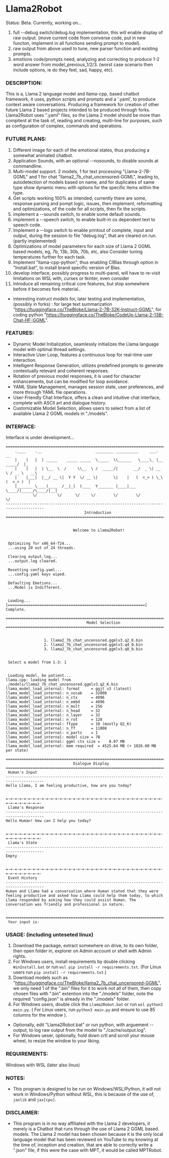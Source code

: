 # Llama2Robot
Status: Beta. Currently, working on...
1) full --debug switch/debug.log implementation, this will enable display of raw output. (move current code from converse code, put in new functon, implement in all functions sending prompt to model).
2) raw output from above used to tune, new parser function and existing prompts.
3) emotions code/prompts need, analyzing and correcting to produce 1-2 word answer from model_previous_1/2/3. (worst case scenario then include options, ie do they feel, sad, happy, etc).

### DESCRIPTION:
This is a, Llama 2 language model and llama-cpp, based chatbot framework, it uses, python scripts and prompts and a '.yaml', to produce context aware conversations. Producing a framework for creation of other future Llama 2 based projects intended to be produced through forks. Llama2Robot uses ".yaml" files, so the Llama 2 model should be more than compitent at the task of, reading and creating, multi-line for purposes, such as configuration of complex, commands and operations.

### FUTURE PLANS:
1) Different image for each of the emotional states, thus producing a somewhat animated chatbot.
1) Application Sounds, with an optional --nosounds, to disable sounds at commandline.
1) Multi-model support. 2 models, 1 for text processing "Llama-2-7B-GGML" and 1 for chat "llama2_7b_chat_uncensored-GGML", leading to, autodetection of models based on name, and for duplicates of same type show dynamic menu with options for the specific items within the type. 
1) Get scripts working 100% as intended, currently there are some, response parsing and pompt logic, issues, then implement, reformatting and optimizations, of the code for all scripts, then fix the scripts.
3) implement a  --sounds switch, to enable some default sounds.
4) implement a --speech switch, to enable built-in os dependent text to speech code. 
3) Implement  a --logs switch to enable printout of complete, input and output, during the session to file "debug.log", that are cleared on run. (partly implemented)
4) Optimizations of model parameters for each size of Llama 2 GGML based models, eg, 7b, 13b, 30b, 70b, etc, also Consider tuning temperatures further for each task.
8) Implement "llama-cpp-python", thus enabling ClBlas through option in "Install.bat", to install brand specific version of Blas.
10) develop interface, possibly progress to multi-panel, will have to re-visit limitations on WSL with, curses or tkinter, even consider
9) Introduce all remaining critical core features, but stop somewhere before it becomes fork material.. 
* interesting instruct models for, later testing and implementation, (possibly in forks) : for large text summarization "https://huggingface.co/TheBloke/Llama-2-7B-32K-Instruct-GGML", for coding python "https://huggingface.co/TheBloke/CodeUp-Llama-2-13B-Chat-HF-GGML".

### FEATURES:
* Dynamic Model Initialization, seamlessly initializes the Llama language model with optimal thread settings.
* Interactive User Loop, features a continuous loop for real-time user interaction.
* Intelligent Response Generation, utilizes predefined prompts to generate contextually relevant and coherent responses.
* Rotation of previous model responses, it is used for character enhancements, but can be modified for loop avoidance.
* YAML State Management, manages session state, user preferences, and more through YAML file operations.
* User-Friendly Chat Interface, offers a clean and intuitive chat interface, complete with ASCII art and dialogue history.
* Customizable Model Selection, allows users to select from a list of available Llama 2 GGML models in "./models".


### INTERFACE:
Interface is under development...
```
=======================================================================================
    .____    .__                        ________ __________     ___.           __
    |    |   |  | _____    _____ _____  \_____  \\______   \____\_ |__   _____/  |_
    |    |   |  | \__  \  /     \\__  \ /  _____/|       __/  _ \| __ \ /  _ \   __\
    |    |___|  |__/ __ \|  Y Y  \/ __ \|       \|    |   (  <_> ) \_\ (  <_> )  |
    |_______ \____(____  /__|_|  (____  Y_______ |____|___ \____/|_____/\____/|__|
            \/         \/      \/     \/        \/        \/           \/
---------------------------------------------------------------------------------------
                                   Introduction
=======================================================================================


                              Welcome to Llama2Robot!


 Optimizing for x86_64-T24...
 ...using 20 out of 24 threads.

 Clearing output.log...
 ...output.log cleared.

 Resetting config.yaml...
 ...config.yaml keys wiped.

 Defaulting Emotions...
 ...Model is Indifferent.


 Loading... [=============================================================] Complete.

```
```
=======================================================================================
                                    Model Selection
=======================================================================================


                 1. llama2_7b_chat_uncensored.ggmlv3.q2_K.bin
                 2. llama2_7b_chat_uncensored.ggmlv3.q4_0.bin
                 3. llama2_7b_chat_uncensored.ggmlv3.q8_0.bin


 Select a model from 1-3: 1


 Loading model, be patient...
llama.cpp: loading model from ./models/llama2_7b_chat_uncensored.ggmlv3.q2_K.bin
llama_model_load_internal: format     = ggjt v3 (latest)
llama_model_load_internal: n_vocab    = 32000
llama_model_load_internal: n_ctx      = 4096
llama_model_load_internal: n_embd     = 4096
llama_model_load_internal: n_mult     = 256
llama_model_load_internal: n_head     = 32
llama_model_load_internal: n_layer    = 32
llama_model_load_internal: n_rot      = 128
llama_model_load_internal: ftype      = 10 (mostly Q2_K)
llama_model_load_internal: n_ff       = 11008
llama_model_load_internal: n_parts    = 1
llama_model_load_internal: model size = 7B
llama_model_load_internal: ggml ctx size =    0.07 MB
llama_model_load_internal: mem required  = 4525.64 MB (+ 1026.00 MB per state)

```
```
=======================================================================================
                              Dialogue Display
=======================================================================================
 Human's Input
---------------------------------------------------------------------------------------
Hello Llama, I am feeling productive, how are you today?


=-=-=-=-=-=-=-=-=-=-=-=-=-=-=-=-=-=-=-=-=-=-=-=-=-=-=-=-=-=-=-=-=-=-=-=-=-=-=-=-=-=-=-
 Llama's Response
---------------------------------------------------------------------------------------
Hello Human! How can I help you today?


=-=-=-=-=-=-=-=-=-=-=-=-=-=-=-=-=-=-=-=-=-=-=-=-=-=-=-=-=-=-=-=-=-=-=-=-=-=-=-=-=-=-=-
 Llama's State
---------------------------------------------------------------------------------------
Empty


=-=-=-=-=-=-=-=-=-=-=-=-=-=-=-=-=-=-=-=-=-=-=-=-=-=-=-=-=-=-=-=-=-=-=-=-=-=-=-=-=-=-=-
 Event History
---------------------------------------------------------------------------------------
Human and Llama had a conversation where Human stated that they were feeling productive and asked how Llama could help them today, to which Llama responded by asking how they could assist Human. The conversation was friendly and professional in nature.


=======================================================================================
 Your input is:

```

### USAGE: (including unteseted linux)
1) Download the package, extract somewhere on drive, to its own folder, then open folder in, explorer on Admin account or shell with Admin rights.
2) For Windows users, install requirements by double clicking `WinInstall.bat` or run `wsl pip install -r requirements.txt`. (For Linux users run `pip install -r requirements.txt`.)
2) Download models such as "https://huggingface.co/TheBloke/llama2_7b_chat_uncensored-GGML", we only need 1 of the ".bin" files for it to work not all of them, then copy chosen files with ".bin" extention into the "./models" folder, note the required "config.json" is already in the "./models" folder.
5) For Windows users, double click the `Llama2Robot.bat` or run `wsl python3 main.py`. ( For Linux users, run `python3 main.py` and ensure to use 85 columns for the window ). 
* Optionally, edit "Llama2Robot.bat" or run python, with arguement --output, to log raw output from the model to "./cache/output.log".
* For Windows ueser, optionally, hold down crtl and scroll your mouse wheel, to resize the window to your liking.

### REQUIREMENTS:
Windows with WSL (later also linux)

### NOTES:
* This program is designed to be run on Windows/WSL/Python, it will not work in Windows/Python without WSL, this is because of the use of, `jaxlib` and `jax[cpu]`. 

### DISCLAIMER:
* This program is in no way affiliated with the Llama 2 developers, it merely is a Chatbot that runs through the use of Llama 2 GGML based. models. The Llama 2 model has been chosen because it is the only local language model that has been reviewed on YouTube to my knowing at the time of, inception and creation, that are able to correctly write a ".json" file, if this were the case with MPT, it would be called MPTRobot. 
